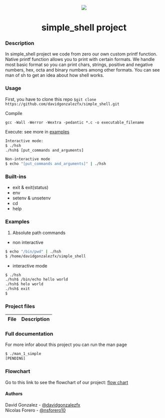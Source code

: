 <p align="center">
<img src="https://www.davidjohncoleman.com/wp-content/uploads/2017/06/HBTN-Borderless-CMYK-Logo-Vertical-Color-Black@1200ppi-300x236.png">
</p>

<h1 align="center"> simple_shell project </h1>

### Description
In simple_shell project we code from zero our own custom printf function. Native printf function allows you to print with certain formats. We handle most basic format so you can print chars, strings, positive and negative numbers, hex, octa and binary numbers among other formats.
You can see man of sh to get an idea about how shell works.

### Usage
First, you have to clone this repo ```$git clone https://github.com/davidgonzalezfx/simple_shell.git```

Compile

	gcc -Wall -Werror -Wextra -pedantic *.c -o executable_filename

Execute: see more in <a href="#examples">examples<a/>
``` bash
Interactive mode:
$ ./hsh
./hsh$ [put_commands and_arguments]

Non-interactive mode
$ echo "[put_commands and_arguments]" | ./hsh
```

### Built-ins
* exit & exit(status)
* env
* setenv & unsetenv
* cd
* help

### Examples
<div id="examples"><div/>

1. Absolute path commands
- non interactive
```bash
$ echo "/bin/pwd" | ./hsh
$ /home/davidgonzalezfx/simple_shell
```
- interactive mode
``` bash
$ ./hsh
./hsh$ /bin/echo hello world
./hsh$ helo world
./hsh$ exit
$
```

	 

### Project files
| File        | Description |
| ----------- | ----------- |


### Full documentation
For more infor about this project you can run the man page

``` bash
$ ./man_1_simple
[PENDING]
```

### Flowchart
Go to this link to see the flowchart of our project: [flow chart](https://draw.io)

#### Authors
David Gonzalez - [@davidgonzalezfx](https://github.com/davidgonzalezfx)<br>
Nicolas Forero - [@nsforero10](https://github.com/nsforero10)<br>